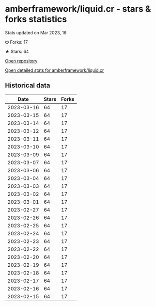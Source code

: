 # amberframework/liquid.cr - stars & forks statistics

Stats updated on Mar 2023, 16

☋ Forks: 17

★ Stars: 64

[Open repository](https://github.com/amberframework/liquid.cr)

[Open detailed stats for amberframework/liquid.cr](https://reviewgithub.com/rep/amberframework/liquid.cr)

## Historical data
| Date | Stars | Forks |
|------|-------|-------|
| 2023-03-16 | 64 | 17 | 
| 2023-03-15 | 64 | 17 | 
| 2023-03-14 | 64 | 17 | 
| 2023-03-12 | 64 | 17 | 
| 2023-03-11 | 64 | 17 | 
| 2023-03-10 | 64 | 17 | 
| 2023-03-09 | 64 | 17 | 
| 2023-03-07 | 64 | 17 | 
| 2023-03-06 | 64 | 17 | 
| 2023-03-04 | 64 | 17 | 
| 2023-03-03 | 64 | 17 | 
| 2023-03-02 | 64 | 17 | 
| 2023-03-01 | 64 | 17 | 
| 2023-02-27 | 64 | 17 | 
| 2023-02-26 | 64 | 17 | 
| 2023-02-25 | 64 | 17 | 
| 2023-02-24 | 64 | 17 | 
| 2023-02-23 | 64 | 17 | 
| 2023-02-22 | 64 | 17 | 
| 2023-02-20 | 64 | 17 | 
| 2023-02-19 | 64 | 17 | 
| 2023-02-18 | 64 | 17 | 
| 2023-02-17 | 64 | 17 | 
| 2023-02-16 | 64 | 17 | 
| 2023-02-15 | 64 | 17 | 

